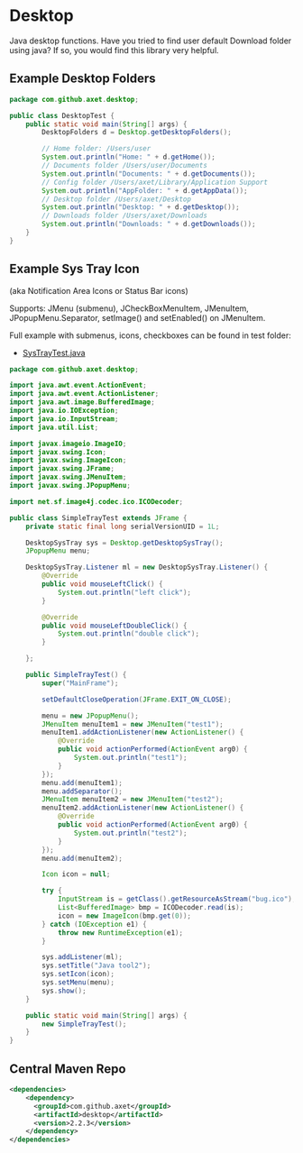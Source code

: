 # Desktop

Java desktop functions. Have you tried to find user default Download folder using java? If so, you would find this
library very helpful.

## Example Desktop Folders

```java    
package com.github.axet.desktop;

public class DesktopTest {
    public static void main(String[] args) {
        DesktopFolders d = Desktop.getDesktopFolders();

        // Home folder: /Users/user
        System.out.println("Home: " + d.getHome());
        // Documents folder /Users/user/Documents
        System.out.println("Documents: " + d.getDocuments());
        // Config folder /Users/axet/Library/Application Support
        System.out.println("AppFolder: " + d.getAppData());
        // Desktop folder /Users/axet/Desktop
        System.out.println("Desktop: " + d.getDesktop());
        // Downloads folder /Users/axet/Downloads
        System.out.println("Downloads: " + d.getDownloads());
    }
}
```

## Example Sys Tray Icon
(aka Notification Area Icons or Status Bar icons)

Supports: JMenu (submenu), JCheckBoxMenuItem, JMenuItem, JPopupMenu.Separator, setImage() and setEnabled() on JMenuItem.

Full example with submenus, icons, checkboxes can be found in test folder:

  * [SysTrayTest.java](java/src/test/java/com/github/axet/desktop/SysTrayTest.java)

```java
package com.github.axet.desktop;

import java.awt.event.ActionEvent;
import java.awt.event.ActionListener;
import java.awt.image.BufferedImage;
import java.io.IOException;
import java.io.InputStream;
import java.util.List;

import javax.imageio.ImageIO;
import javax.swing.Icon;
import javax.swing.ImageIcon;
import javax.swing.JFrame;
import javax.swing.JMenuItem;
import javax.swing.JPopupMenu;

import net.sf.image4j.codec.ico.ICODecoder;

public class SimpleTrayTest extends JFrame {
    private static final long serialVersionUID = 1L;

    DesktopSysTray sys = Desktop.getDesktopSysTray();
    JPopupMenu menu;

    DesktopSysTray.Listener ml = new DesktopSysTray.Listener() {
        @Override
        public void mouseLeftClick() {
            System.out.println("left click");
        }

        @Override
        public void mouseLeftDoubleClick() {
            System.out.println("double click");
        }

    };

    public SimpleTrayTest() {
        super("MainFrame");

        setDefaultCloseOperation(JFrame.EXIT_ON_CLOSE);

        menu = new JPopupMenu();
        JMenuItem menuItem1 = new JMenuItem("test1");
        menuItem1.addActionListener(new ActionListener() {
            @Override
            public void actionPerformed(ActionEvent arg0) {
                System.out.println("test1");
            }
        });
        menu.add(menuItem1);
        menu.addSeparator();
        JMenuItem menuItem2 = new JMenuItem("test2");
        menuItem2.addActionListener(new ActionListener() {
            @Override
            public void actionPerformed(ActionEvent arg0) {
                System.out.println("test2");
            }
        });
        menu.add(menuItem2);

        Icon icon = null;

        try {
            InputStream is = getClass().getResourceAsStream("bug.ico");
            List<BufferedImage> bmp = ICODecoder.read(is);
            icon = new ImageIcon(bmp.get(0));
        } catch (IOException e1) {
            throw new RuntimeException(e1);
        }

        sys.addListener(ml);
        sys.setTitle("Java tool2");
        sys.setIcon(icon);
        sys.setMenu(menu);
        sys.show();
    }

    public static void main(String[] args) {
        new SimpleTrayTest();
    }
}
```

## Central Maven Repo

```xml
<dependencies>
	<dependency>
	  <groupId>com.github.axet</groupId>
	  <artifactId>desktop</artifactId>
	  <version>2.2.3</version>
	</dependency>
</dependencies>
```